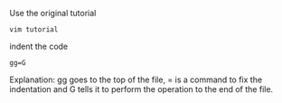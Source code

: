 Use the original tutorial

```
vim tutorial
```

indent the code

```
gg=G
```
Explanation: gg goes to the top of the file, = is a command to fix the indentation and G tells it to perform the operation to the end of the file.
